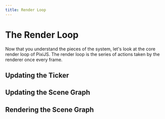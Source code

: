 ```yaml
---
title: Render Loop
---
```

# The Render Loop

Now that you understand the pieces of the system, let's look at the core render loop of PixiJS.  The render loop is the series of actions taken by the renderer once every frame.

## Updating the Ticker

## Updating the Scene Graph

## Rendering the Scene Graph
